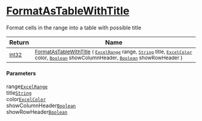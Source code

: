 # [FormatAsTableWithTitle](./ExcelHelper-100664031.md)

Format cells in the range into a table with possible title

| Return | Name | 
| --- | --- | 
| <sub>[Int32](https://docs.microsoft.com/en-us/dotnet/api/System.Int32)</sub>| <sub>[FormatAsTableWithTitle](./ExcelHelper-100664031.md) ( [`ExcelRange`](./ExcelHelper-100664031.md) range, [`String`](https://docs.microsoft.com/en-us/dotnet/api/System.String) title, [`ExcelColor`](./../Excel/ExcelColor.md) color, [`Boolean`](https://docs.microsoft.com/en-us/dotnet/api/System.Boolean) showColumnHeader, [`Boolean`](https://docs.microsoft.com/en-us/dotnet/api/System.Boolean) showRowHeader )</sub>| <br>


#### Parameters
 range[`ExcelRange`](./ExcelHelper-100664031.md)<br> title[`String`](https://docs.microsoft.com/en-us/dotnet/api/System.String)<br> color[`ExcelColor`](./../Excel/ExcelColor.md)<br> showColumnHeader[`Boolean`](https://docs.microsoft.com/en-us/dotnet/api/System.Boolean)<br> showRowHeader[`Boolean`](https://docs.microsoft.com/en-us/dotnet/api/System.Boolean)